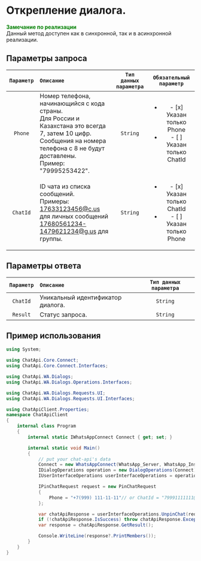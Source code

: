 # Открепление диалога.
**<span style="color:green">Замечание по реализации</span>** <br/>
Данный метод доступен как в синхронной, так и в асинхронной реализации.

## Параметры запроса
| `Параметр`        | `Описание`                        | `Тип данных параметра` | `Обязательный параметр`  |
|:-----------------:|:----------------------------------|:----------------------:|:------------------------:|
|  `Phone`   | Номер телефона, начинающийся с кода страны. <br/> Для России и Казахстана это всегда 7, затем 10 цифр. <br/> Сообщения на номера телефона с 8 не будут доставлены. <br/> Пример: "79995253422". | `String` | <ul><li>- [x] Указан только Phone</li><li>- [ ] Указан только ChatId</li></ul> |
|  `ChatId`  | ID чата из списка сообщений. <br/> Примеры: <br/> 17633123456@c.us для личных сообщений<br/> 17680561234-1479621234@g.us для группы. | `String` | <ul><li>- [x] Указан только ChatId</li><li>- [ ] Указан только Phone</li></ul> |

## Параметры ответа
|  `Параметр`       | `Описание`                        | `Тип данных параметра` | 
|:-----------------:|:----------------------------------|:----------------------:|
| `ChatId`          | Уникальный идентификатор диалога. | `String`               |
| `Result`          | Статус запроса.                   | `String`               |

## Пример использования
```csharp
using System;

using ChatApi.Core.Connect;
using ChatApi.Core.Connect.Interfaces;

using ChatApi.WA.Dialogs;
using ChatApi.WA.Dialogs.Operations.Interfaces;

using ChatApi.WA.Dialogs.Requests.UI;
using ChatApi.WA.Dialogs.Requests.UI.Interfaces;

using ChatApiClient.Properties;
namespace ChatApiClient
{
    internal class Program
    {
        internal static IWhatsAppConnect Connect { get; set; }

        internal static void Main()
        {
            // put your chat-api's data
            Connect = new WhatsAppConnect(WhatsApp_Server, WhatsApp_Instance, WhatsApp_Token); 
            IDialogOperations operation = new DialogOperations(Connect);
            IUserInterfaceOperations userInterfaceOperations = operation.UserInterfaceOperations.Value;

            IPinChatRequest request = new PinChatRequest
            {
                Phone = "+7(999) 111-11-11"// or ChatId = "79991111111@c.us"
            };

            var chatApiResponse = userInterfaceOperations.UnpinChat(request);
            if (!chatApiResponse.IsSuccess) throw chatApiResponse.Exception!;
            var response = chatApiResponse.GetResult();

            Console.WriteLine(response?.PrintMembers());
        }
    }
}
```
